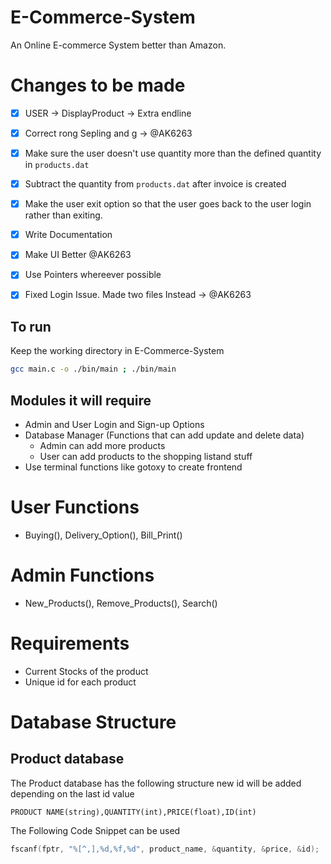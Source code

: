 # E-Commerce-System
An Online E-commerce System better than Amazon.

# Changes to be made

- [x] USER -> DisplayProduct -> Extra endline
- [x] Correct rong Sepling and g -> @AK6263
- [x] Make sure the user doesn't use quantity more than the defined quantity in `products.dat`
- [x] Subtract the quantity from `products.dat` after invoice is created
- [x] Make the user exit option so that the user goes back to the user login rather than exiting.
- [x] Write Documentation
- [x] Make UI Better @AK6263
- [x] Use Pointers whereever possible
- [x] Fixed Login Issue. Made two files Instead -> @AK6263



## To run

Keep the working directory in E-Commerce-System
``` bash
gcc main.c -o ./bin/main ; ./bin/main
```
## Modules it will require

- Admin and User Login and Sign-up Options
- Database Manager (Functions that can add update and delete data)
    - Admin can add more products
    - User can add products to the shopping listand stuff
- Use terminal functions like gotoxy to create frontend


# User Functions

- Buying(), Delivery_Option(), Bill_Print()

# Admin Functions

- New_Products(), Remove_Products(), Search()

# Requirements

- Current Stocks of the product 
- Unique id for each product

# Database Structure

## Product database

The Product database has the following structure new id will be added depending on the last id value
```
PRODUCT NAME(string),QUANTITY(int),PRICE(float),ID(int)
```
The Following Code Snippet can be used 
``` c
fscanf(fptr, "%[^,],%d,%f,%d", product_name, &quantity, &price, &id);
```

